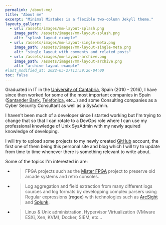 ```yaml
---
permalink: /about-me/
title: "About me"
excerpt: "Minimal Mistakes is a flexible two-column Jekyll theme."
layouts_gallery:
  - url: /assets/images/mm-layout-splash.png
    image_path: /assets/images/mm-layout-splash.png
    alt: "splash layout example"
  - url: /assets/images/mm-layout-single-meta.png
    image_path: /assets/images/mm-layout-single-meta.png
    alt: "single layout with comments and related posts"
  - url: /assets/images/mm-layout-archive.png
    image_path: /assets/images/mm-layout-archive.png
    alt: "archive layout example"
#last_modified_at: 2022-05-27T11:59:26-04:00
toc: false
---
```


Graduated in IT in the [University of Cantabria](https://web.unican.es/en/), Spain (2010 - 2016), I have since then worked for some of the most important companies in Spain ([Santander Bank](https://www.santander.com/en/), [Telefonica](https://www.telefonica.com/en/), etc...) and some Consulting companies as a Cyber Security Consultant as well as a SysAdmin. 

I haven't been much of a developer since I started working but I'm trying to change that so that I can rotate to a DevOps role where I can use my professional knowledge of Unix SysAdmin with my newly aquired knowledge of developing.

I will try to upload some projects to my newly created [GitHub](https://github.com/draz1c) account, the first one of them being this personal site and blog which I will try to update from time to time whenever there is something relevant to write about.

Some of the topics I'm interested in are:

- > FPGA projects such as the [Mister FPGA](https://github.com/MiSTer-devel/Main_MiSTer/wiki) project to preserve old arcade systems and retro consoles.

- > Log aggregation and field extraction from many different logs sources and log formats by developping complex parsers using Regular expressions (**regex**) with technologies such as [ArcSight](https://en.wikipedia.org/wiki/ArcSight) and [Splunk](https://en.wikipedia.org/wiki/Splunk).

- > Linux & Unix administration, Hypervisor Virtualization (VMware ESXi, Xen, KVM), Docker, SIEM, etc...

